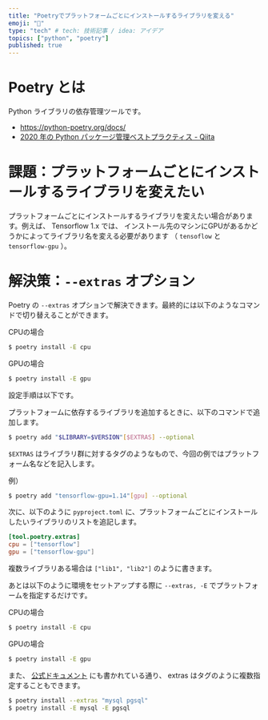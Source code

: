 ```yaml
---
title: "Poetryでプラットフォームごとにインストールするライブラリを変える"
emoji: "🐍"
type: "tech" # tech: 技術記事 / idea: アイデア
topics: ["python", "poetry"]
published: true
---
```


# Poetry とは

Python ライブラリの依存管理ツールです。

- https://python-poetry.org/docs/ 
- [2020 年の Python パッケージ管理ベストプラクティス - Qiita](https://qiita.com/sk217/items/43c994640f4843a18dbe#pyenv--poetry)


# 課題：プラットフォームごとにインストールするライブラリを変えたい

プラットフォームごとにインストールするライブラリを変えたい場合があります。例えば、 Tensorflow 1.x では、 インストール先のマシンにGPUがあるかどうかによってライブラリ名を変える必要があります （ `tensoflow` と `tensorflow-gpu` ）。


# 解決策：`--extras` オプション

Poetry の `--extras` オプションで解決できます。最終的には以下のようなコマンドで切り替えることができます。

CPUの場合

```bash
$ poetry install -E cpu
```

GPUの場合

```bash
$ poetry install -E gpu
```

設定手順は以下です。

プラットフォームに依存するライブラリを追加するときに、以下のコマンドで追加します。

```bash
$ poetry add "$LIBRARY=$VERSION"[$EXTRAS] --optional
```

`$EXTRAS` はライブラリ群に対するタグのようなもので、今回の例ではプラットフォーム名などを記入します。

例）

```bash
$ poetry add "tensorflow-gpu=1.14"[gpu] --optional 
```


次に、以下のように `pyproject.toml` に、プラットフォームごとにインストールしたいライブラリのリストを追記します。

```toml:pyproject.toml
[tool.poetry.extras]
cpu = ["tensorflow"]
gpu = ["tensorflow-gpu"]
```

複数ライブラリある場合は `["lib1", "lib2"]` のように書きます。

あとは以下のように環境をセットアップする際に `--extras, -E` でプラットフォームを指定するだけです。

CPUの場合

```bash
$ poetry install -E cpu
```

GPUの場合

```bash
$ poetry install -E gpu
```

また、 [公式ドキュメント](https://python-poetry.org/docs/pyproject/#extras) にも書かれている通り、 extras はタグのように複数指定することもできます。

```bash
$ poetry install --extras "mysql pgsql"
$ poetry install -E mysql -E pgsql
```
